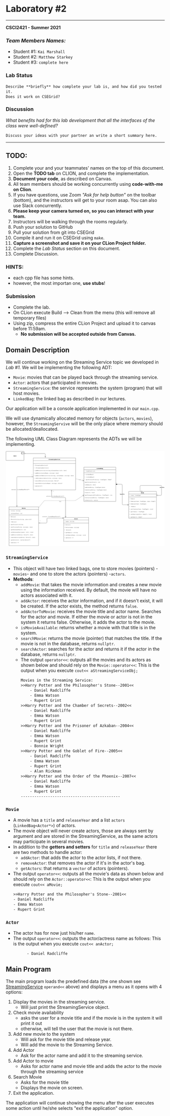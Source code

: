 # Laboratory #2

-----
**CSCI2421 - Summer 2021**

### **_Team Members Names:_**
- Student #1: `Kai Marshall`
- Student #2: `Matthew Starkey`
- Student #3: `complete here`

### **Lab Status**
```text
Describe **briefly** how complete your lab is, and how did you tested it.
Does it work on CSEGrid?
```

### **Discussion**
_What benefits had for this lab development that all the interfaces of the class were well-defined?_ 
```text
Discuss your ideas with your partner an write a short summary here.
```

-----

## TODO:
1. Complete your and your teammates' names on the top of this document.
1. Open the **TODO tab** on CLION, and complete the implementation.
1. **Document your code**, as described on Canvas.
1. All team members should be working concurrently using **code-with-me on Clion**.
1. If you have questions, use Zoom _"Ask for help button"_ on the toolbar (bottom), and the instructors will get to
   your room asap. You can also use Slack concurrently.
1. **Please keep your camera turned on, so you can interact with your team.**
1. Instructors will be walking through the rooms regularly.
1. Push your solution to GitHub
1. Pull your solution from git into CSEGrid
1. Compile it and run it on CSEGrid using `make`.
1. **Capture a screenshot and save it on your CLion Project folder.**
1. Complete the *Lab Status* section on this document.
1. Complete Discussion.

### HINTS:
- each cpp file has some hints.
- however, the most importan one, **use stubs**!

### Submission
- Complete the lab.
- On CLion execute Build --> Clean from the menu (this will remove all temporary files)
- Using zip, compress the entire CLion Project and upload it to canvas before 11:59am.
   - **No submission will be accepted outside from Canvas.**

## Domain Description
We will continue working on the Streaming Service topic we developed in _Lab #1_.
We will be implementing the following ADT:
- `Movie`: movies that can be played back through the streaming service.
- `Actor`: actors that participated in movies. 
- `StreamingService`: the service represents the system (program) that will host movies.
- `LinkedBag`: the linked bag as described in our lectures.

Our application will be a console application implemented in our `main.cpp`.

We will use dynamically allocated memory for objects (`actors`, `movies`), however, the `StreamingServive` will be the only place where memory should be allocated/deallocated.

The following UML Class Diagram represents the ADTs we will be implementing.

![UML Diagram](lab2.png)

### `StreamingService`
- This object will have two linked bags, one to store movies (pointers) -`movies`- and one to store the actors (pointers) -`actors`.
- **Methods**:
    - `addMovie`: that takes the movie information and creates a new movie using the information received. By default, the movie will have no actors associated with it.
    - `addActor`: receives the actor information, and if it doesn't exist, it will be created. If the actor exists, the method returns `false`.
    - `addActorToMovie`: receives the movie title and actor name. Searches for the actor and movie. If either the movie or actor is not in the system it returns false. Otherwise, it adds the actor to the movie. 
    - `isMovieAvailable`: returns whether a movie with that title is in the system.
    - `searchMovie`: returns the movie (pointer) that matches the title. If the movie is not in the database, returns `nullptr`.  
    - `searchActor`: searches for the actor and returns it if the actor in the database, returns `nullptr`.
    - The output `operator<<`: outputs all the movies and its actors as shown below and should rely on the `Movie::operator<<`:
      This is the output when you execute `cout<< aStreamingServiceObj;`
        ```text
        Movies in the Streaming Service: 
        >>Harry Potter and the Philosopher's Stone--2001<<
            - Daniel Radcliffe
            - Emma Watson
            - Rupert Grint
        >>Harry Potter and the Chamber of Secrets--2002<<
            - Daniel Radcliffe
            - Emma Watson
            - Rupert Grint
        >>Harry Potter and the Prisoner of Azkaban--2004<<
            - Daniel Radcliffe
            - Emma Watson
            - Rupert Grint
            - Bonnie Wright
        >>Harry Potter and the Goblet of Fire--2005<<
            - Daniel Radcliffe
            - Emma Watson
            - Rupert Grint
            - Alan Rickman
        >>Harry Potter and the Order of the Phoenix--2007<<
            - Daniel Radcliffe
            - Emma Watson
            - Rupert Grint
        --------------------------------------------
        ```
### `Movie`
- A movie has a `title` and `releaseYear` and a list `actors` (`LinkedBag<Actor*>`) of actors.
- The movie object will never create actors, those are always sent by argument and are stored in the StreamingService, as the same actors may participate in several movies.
- In addition to the **getters and setters** for `title` and `releaseYear` there are two methods to handle actor:
    - `addActor`: that adds the actor to the actor lists, if not there.
    - `removeActor`: that removes the actor if it's in the actor's bag.
    - `getActors`: that returns a `vector` of actors (pointers). 
- The output `operator<<`: outputs all the movie's data as shown below and should rely on the `Actor::operator<<`:
  This is the output when you execute `cout<< aMovie;`
  ```text
  >>Harry Potter and the Philosopher's Stone--2001<<
  - Daniel Radcliffe
  - Emma Watson
  - Rupert Grint
  ```
### `Actor`
- The actor has for now just his/her `name`.
- The output `operator<<`: outputs the actor/actress name as follows:
  This is the output when you execute `cout<< anActor;`
  ```text
        - Daniel Radcliffe
  ```

## Main Program
The main program loads the predefined data (the one shown see [StreamingService](###streamingservice) `operand<<` above) and displays a menu as it opens with 4 options:
1. Display the movies in the streaming service.
   - Will just print the StreamingService object.
1. Check movie availability
   - asks the user for a movie title and if the movie is in the system it will print it out
   - otherwise, will tell the user that the movie is not there.
1. Add new movie to the system
   - Will ask for the movie title and release year.
   - Will add the movie to the Streaming Service.
1. Add Actor
   - Ask for the actor name and add it to the streaming service.
1. Add Actor to movie
   - Asks for actor name and movie title and adds the actor to the movie through the streaming service
1. Search Movie
   - Asks for the movie title
   - Displays the movie on screen. 
1. Exit the application.

The application will continue showing the menu after the user executes some action until he/she selects
"exit the application" option.
